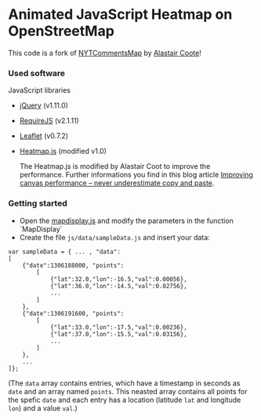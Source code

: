 # Animated JavaScript Heatmap on OpenStreetMap

This code is a fork of [NYTCommentsMap](https://github.com/alastaircoote/NYTCommentsMap) by [Alastair Coote](https://github.com/alastaircoote)!

### Used software

JavaScript libraries

* [jQuery](http://jquery.com) (v1.11.0)
* [RequireJS](http://requirejs.org/) (v2.1.11)
* [Leaflet](http://leafletjs.com/) (v0.7.2)
* [Heatmap.js](http://www.patrick-wied.at/static/heatmapjs/) (modified v1.0)

    The Heatmap.js is modified by Alastair Coot to improve the performance. Further informations you find in this blog article [Improving canvas performance – never underestimate copy and paste](http://blogging.alastair.is/improving-performance-never-underestimate-copy-and-paste/).

### Getting started

* Open the [mapdisplay.js](js/map/mapdisplay.js) and modify the parameters in the function ´MapDisplay´
* Create the file `js/data/sampleData.js` and insert your data:

```
var sampleData = { ... , "data":
[
    {"date":1306188000, "points":
        [
            {"lat":32.0,"lon":-16.5,"val":0.00056},
            {"lat":36.0,"lon":-14.5,"val":0.02756},
            ...
        ]
    },
    {"date":1306191600, "points":
        [
            {"lat":33.0,"lon":-17.5,"val":0.00236},
            {"lat":37.0,"lon":-15.5,"val":0.03156},
            ...
        ]
    },
    ...
]};
```
(The `data` array contains entries, which have a timestamp in seconds as `date` and an array named `points`. This neasted array contains all points for the spefic `date` and each entry has a location (latitude `lat` and longitude `lon`) and a value `val`.)